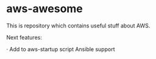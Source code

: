 # aws-awesome
This is repository which contains useful stuff about AWS. 


Next features:

· Add to aws-startup script Ansible support
